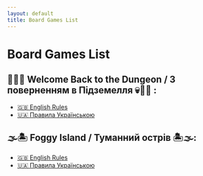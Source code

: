 ```yaml
---
layout: default
title: Board Games List
---
```


# Board Games List

## 🐉🏰💀 Welcome Back to the Dungeon / З поверненням в Підземелля 💀🏰🐉 :

* [🇬🇧 English Rules](WelcomeBackToTheDungeon/language/en/IndexPage.md)
* [🇺🇦 Правила Українською](WelcomeBackToTheDungeon/language/ua/IndexPage.md)

## 🌫️🏝️ Foggy Island / Туманний острів 🏝️🌫️:

* [🇬🇧 English Rules](FoggyIsland/language/en/IndexPage.md)
* [🇺🇦 Правила Українською](FoggyIsland/language/ua/IndexPage.md)
